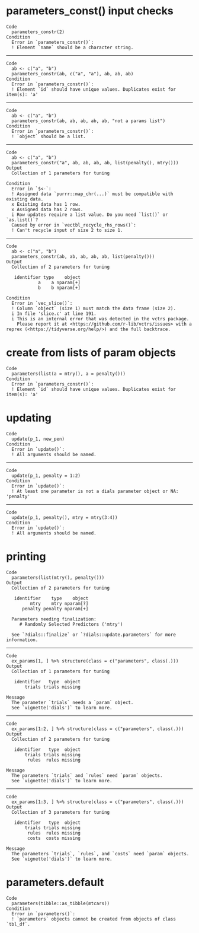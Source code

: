 # parameters_const() input checks

    Code
      parameters_constr(2)
    Condition
      Error in `parameters_constr()`:
      ! Element `name` should be a character string.

---

    Code
      ab <- c("a", "b")
      parameters_constr(ab, c("a", "a"), ab, ab, ab)
    Condition
      Error in `parameters_constr()`:
      ! Element `id` should have unique values. Duplicates exist for item(s): 'a'

---

    Code
      ab <- c("a", "b")
      parameters_constr(ab, ab, ab, ab, ab, "not a params list")
    Condition
      Error in `parameters_constr()`:
      ! `object` should be a list.

---

    Code
      ab <- c("a", "b")
      parameters_constr("a", ab, ab, ab, ab, list(penalty(), mtry()))
    Output
      Collection of 1 parameters for tuning
      
    Condition
      Error in `$<-`:
      ! Assigned data `purrr::map_chr(...)` must be compatible with existing data.
      x Existing data has 1 row.
      x Assigned data has 2 rows.
      i Row updates require a list value. Do you need `list()` or `as.list()`?
      Caused by error in `vectbl_recycle_rhs_rows()`:
      ! Can't recycle input of size 2 to size 1.

---

    Code
      ab <- c("a", "b")
      parameters_constr(ab, ab, ab, ab, ab, list(penalty()))
    Output
      Collection of 2 parameters for tuning
      
       identifier type    object
                a    a nparam[+]
                b    b nparam[+]
      
    Condition
      Error in `vec_slice()`:
      ! Column `object` (size 1) must match the data frame (size 2).
      i In file 'slice.c' at line 191.
      i This is an internal error that was detected in the vctrs package.
        Please report it at <https://github.com/r-lib/vctrs/issues> with a reprex (<https://tidyverse.org/help/>) and the full backtrace.

# create from lists of param objects

    Code
      parameters(list(a = mtry(), a = penalty()))
    Condition
      Error in `parameters_constr()`:
      ! Element `id` should have unique values. Duplicates exist for item(s): 'a'

# updating

    Code
      update(p_1, new_pen)
    Condition
      Error in `update()`:
      ! All arguments should be named.

---

    Code
      update(p_1, penalty = 1:2)
    Condition
      Error in `update()`:
      ! At least one parameter is not a dials parameter object or NA: 'penalty'

---

    Code
      update(p_1, penalty(), mtry = mtry(3:4))
    Condition
      Error in `update()`:
      ! All arguments should be named.

# printing

    Code
      parameters(list(mtry(), penalty()))
    Output
      Collection of 2 parameters for tuning
      
       identifier    type    object
             mtry    mtry nparam[?]
          penalty penalty nparam[+]
      
      Parameters needing finalization:
         # Randomly Selected Predictors ('mtry')
      
      See `?dials::finalize` or `?dials::update.parameters` for more information.
      

---

    Code
      ex_params[1, ] %>% structure(class = c("parameters", class(.)))
    Output
      Collection of 1 parameters for tuning
      
       identifier   type  object
           trials trials missing
      
    Message
      The parameter `trials` needs a `param` object. 
      See `vignette('dials')` to learn more.

---

    Code
      ex_params[1:2, ] %>% structure(class = c("parameters", class(.)))
    Output
      Collection of 2 parameters for tuning
      
       identifier   type  object
           trials trials missing
            rules  rules missing
      
    Message
      The parameters `trials` and `rules` need `param` objects. 
      See `vignette('dials')` to learn more.

---

    Code
      ex_params[1:3, ] %>% structure(class = c("parameters", class(.)))
    Output
      Collection of 3 parameters for tuning
      
       identifier   type  object
           trials trials missing
            rules  rules missing
            costs  costs missing
      
    Message
      The parameters `trials`, `rules`, and `costs` need `param` objects. 
      See `vignette('dials')` to learn more.

# parameters.default

    Code
      parameters(tibble::as_tibble(mtcars))
    Condition
      Error in `parameters()`:
      ! `parameters` objects cannot be created from objects of class `tbl_df`.

